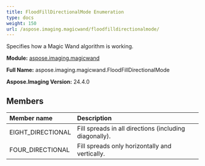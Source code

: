 ```yaml
---
title: FloodFillDirectionalMode Enumeration
type: docs
weight: 150
url: /aspose.imaging.magicwand/floodfilldirectionalmode/
---
```


Specifies how a Magic Wand algorithm is working.

**Module:** [aspose.imaging.magicwand](/imaging/python-net/aspose.imaging.magicwand/)

**Full Name:** aspose.imaging.magicwand.FloodFillDirectionalMode

**Aspose.Imaging Version:** 24.4.0

## **Members**
| **Member name** | **Description** |
| :- | :- |
| EIGHT_DIRECTIONAL | Fill spreads in all directions (including diagonally). |
| FOUR_DIRECTIONAL | Fill spreads only horizontally and vertically. |
